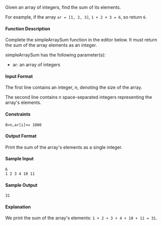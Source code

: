 Given an array of integers, find the sum of its elements.

For example, if the array ```ar = [1, 2, 3]```, ```1 + 2 + 3 = 6```, so return ```6```.


#### Function Description
Complete the simpleArraySum function in the editor below. It must return the sum of the array elements as an integer.

simpleArraySum has the following parameter(s):

- ar: an array of integers

#### Input Format
The first line contains an integer, n, denoting the size of the array.

The second line contains n space-separated integers representing the array's elements.


#### Constraints
```0<n,ar[i]<= 1000```


#### Output Format
Print the sum of the array's elements as a single integer.

#### Sample Input
```
6
1 2 3 4 10 11
```


#### Sample Output
```
31
```


#### Explanation
We print the sum of the array's elements: ```1 + 2 + 3 + 4 + 10 + 11 = 31```.


